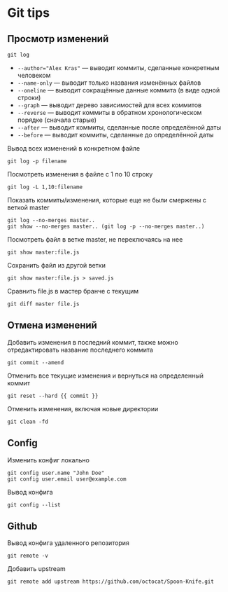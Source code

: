# Git tips

## Просмотр изменений

```
git log
```

* `--author="Alex Kras"` — выводит коммиты, сделанные конкретным человеком
* `--name-only` — выводит только названия изменённых файлов
* `--oneline` — выводит сокращённые данные коммита (в виде одной строки)
* `--graph` — выводит дерево зависимостей для всех коммитов
* `--reverse` — выводит коммиты в обратном хронологическом порядке (сначала старые)
* `--after` — выводит коммиты, сделанные после определённой даты
* `--before` — выводит коммиты, сделанные до определённой даты

Вывод всех изменений в конкретном файле

```
git log -p filename
```

Посмотреть изменения в файле с 1 по 10 строку

```
git log -L 1,10:filename
```

Показать коммиты/изменения, которые еще не были смержены с веткой master

```
git log --no-merges master..
git show --no-merges master.. (git log -p --no-merges master..)
```

Посмотреть файл в ветке master, не переключаясь на нее

```
git show master:file.js
```

Cохранить файл из другой ветки

```
git show master:file.js > saved.js
```

Сравнить file.js в мастер бранче с текущим

```
git diff master file.js

```

## Отмена изменений

Добавить изменения в последний коммит, также можно отредактировать название последнего коммита

```
git commit --amend
```

Отменить все текущие изменения и вернуться на определенный коммит

```
git reset --hard {{ commit }}
```

Отменить изменения, включая новые директории

```
git clean -fd
```
## Config
Изменить конфиг локально
```
git config user.name "John Doe"
git config user.email user@example.com
```
Вывод конфига
```
git config --list
```
## Github

Вывод конфига удаленного репозитория

```
git remote -v
```

Добавить upstream
```
git remote add upstream https://github.com/octocat/Spoon-Knife.git
```
